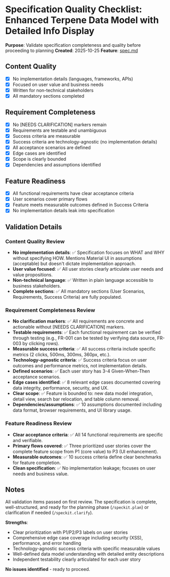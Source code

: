 # Specification Quality Checklist: Enhanced Terpene Data Model with Detailed Info Display

**Purpose**: Validate specification completeness and quality before proceeding to planning
**Created**: 2025-10-25
**Feature**: [spec.md](../spec.md)

## Content Quality

- [x] No implementation details (languages, frameworks, APIs)
- [x] Focused on user value and business needs
- [x] Written for non-technical stakeholders
- [x] All mandatory sections completed

## Requirement Completeness

- [x] No [NEEDS CLARIFICATION] markers remain
- [x] Requirements are testable and unambiguous
- [x] Success criteria are measurable
- [x] Success criteria are technology-agnostic (no implementation details)
- [x] All acceptance scenarios are defined
- [x] Edge cases are identified
- [x] Scope is clearly bounded
- [x] Dependencies and assumptions identified

## Feature Readiness

- [x] All functional requirements have clear acceptance criteria
- [x] User scenarios cover primary flows
- [x] Feature meets measurable outcomes defined in Success Criteria
- [x] No implementation details leak into specification

## Validation Details

### Content Quality Review
- **No implementation details**: ✅ Specification focuses on WHAT and WHY without specifying HOW. Mentions Material UI in assumptions (acceptable) but doesn't dictate implementation approach.
- **User value focused**: ✅ All user stories clearly articulate user needs and value propositions.
- **Non-technical language**: ✅ Written in plain language accessible to business stakeholders.
- **Complete sections**: ✅ All mandatory sections (User Scenarios, Requirements, Success Criteria) are fully populated.

### Requirement Completeness Review
- **No clarification markers**: ✅ All requirements are concrete and actionable without [NEEDS CLARIFICATION] markers.
- **Testable requirements**: ✅ Each functional requirement can be verified through testing (e.g., FR-001 can be tested by verifying data source, FR-003 by clicking rows).
- **Measurable success criteria**: ✅ All success criteria include specific metrics (2 clicks, 500ms, 300ms, 360px, etc.).
- **Technology-agnostic criteria**: ✅ Success criteria focus on user outcomes and performance metrics, not implementation details.
- **Defined scenarios**: ✅ Each user story has 3-4 Given-When-Then acceptance scenarios.
- **Edge cases identified**: ✅ 8 relevant edge cases documented covering data integrity, performance, security, and UX.
- **Clear scope**: ✅ Feature is bounded to: new data model integration, detail view, search bar relocation, and table column removal.
- **Dependencies/assumptions**: ✅ 10 assumptions documented including data format, browser requirements, and UI library usage.

### Feature Readiness Review
- **Clear acceptance criteria**: ✅ All 14 functional requirements are specific and verifiable.
- **Primary flows covered**: ✅ Three prioritized user stories cover the complete feature scope from P1 (core value) to P3 (UI enhancement).
- **Measurable outcomes**: ✅ 10 success criteria define clear benchmarks for feature completion.
- **Clean specification**: ✅ No implementation leakage; focuses on user needs and business value.

## Notes

All validation items passed on first review. The specification is complete, well-structured, and ready for the planning phase (`/speckit.plan`) or clarification if needed (`/speckit.clarify`).

**Strengths**:
- Clear prioritization with P1/P2/P3 labels on user stories
- Comprehensive edge case coverage including security (XSS), performance, and error handling
- Technology-agnostic success criteria with specific measurable values
- Well-defined data model understanding with detailed entity descriptions
- Independent testability clearly articulated for each user story

**No issues identified** - ready to proceed.
